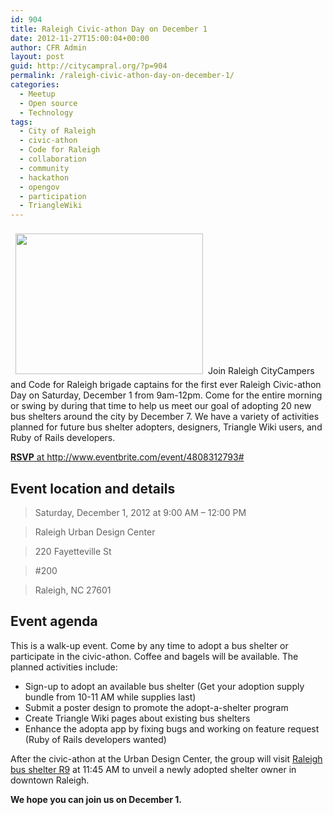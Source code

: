 ```yaml
---
id: 904
title: Raleigh Civic-athon Day on December 1
date: 2012-11-27T15:00:04+00:00
author: CFR Admin
layout: post
guid: http://citycampral.org/?p=904
permalink: /raleigh-civic-athon-day-on-december-1/
categories:
  - Meetup
  - Open source
  - Technology
tags:
  - City of Raleigh
  - civic-athon
  - Code for Raleigh
  - collaboration
  - community
  - hackathon
  - opengov
  - participation
  - TriangleWiki
---
```

[<img class="alignright size-medium wp-image-905" style="margin: 8px;" title="AdoptShelterApp4006fc48d" src="http://citycampral.org/wp-content/uploads/2012/11/AdoptShelterApp4006fc48d-300x225.png" alt="" width="300" height="225" />](http://www.eventbrite.com/event/4808312793#)Join Raleigh CityCampers and Code for Raleigh brigade captains for the first ever Raleigh Civic-athon Day on Saturday, December 1 from 9am-12pm. Come for the entire morning or swing by during that time to help us meet our goal of adopting 20 new bus shelters around the city by December 7. We have a variety of activities planned for future bus shelter adopters, designers, Triangle Wiki users, and Ruby of Rails developers.

<a href="http://www.eventbrite.com/event/4808312793#" target="_blank"><strong>RSVP</strong> at http://www.eventbrite.com/event/4808312793#</a><!--more-->

## Event location and details

> Saturday, December 1, 2012 at 9:00 AM &#8211; 12:00 PM
  
> Raleigh Urban Design Center
  
> 220 Fayetteville St
  
> #200
  
> Raleigh, NC 27601

## Event agenda

This is a walk-up event. Come by any time to adopt a bus shelter or participate in the civic-athon. Coffee and bagels will be available. The planned activities include:

  * Sign-up to adopt an available bus shelter (Get your adoption supply bundle from 10-11 AM while supplies last)
  * Submit a poster design to promote the adopt-a-shelter program
  * Create Triangle Wiki pages about existing bus shelters
  * Enhance the adopta app by fixing bugs and working on feature request (Ruby of Rails developers wanted)

After the civic-athon at the Urban Design Center, the group will visit <a href="https://trianglewiki.org/Raleigh_Bus_Stop_R9_Municipal_Complex" target="_blank">Raleigh bus shelter R9</a> at 11:45 AM to unveil a newly adopted shelter owner in downtown Raleigh.

**We hope you can join us on December 1.**